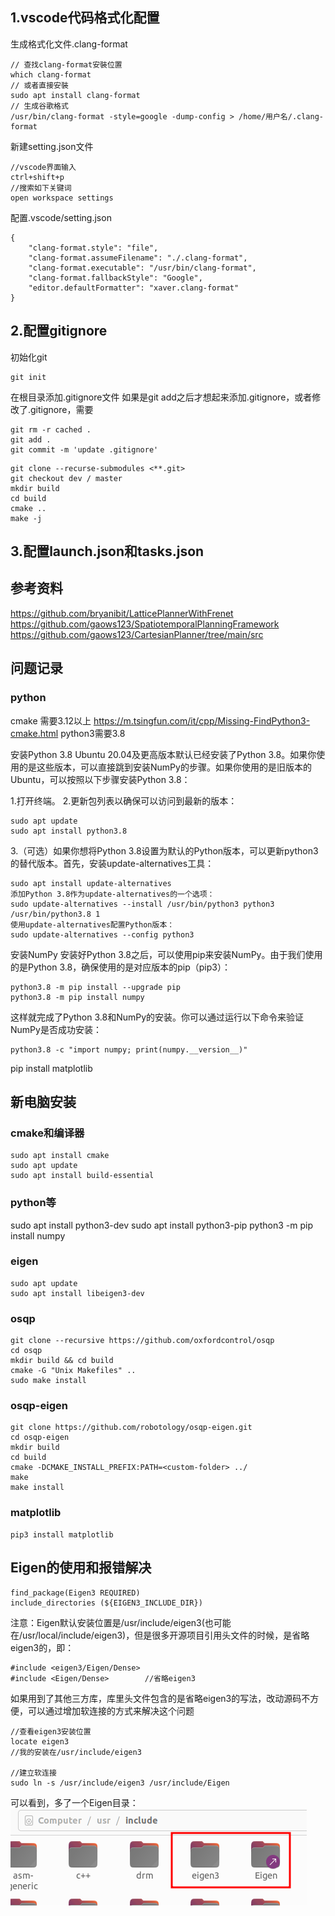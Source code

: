 ## 1.vscode代码格式化配置
生成格式化文件.clang-format
```
// 查找clang-format安裝位置
which clang-format
// 或者直接安裝
sudo apt install clang-format
// 生成谷歌格式
/usr/bin/clang-format -style=google -dump-config > /home/用户名/.clang-format
```

新建setting.json文件
```
//vscode界面输入
ctrl+shift+p
//搜索如下关键词
open workspace settings
```
配置.vscode/setting.json
```
{
    "clang-format.style": "file",
    "clang-format.assumeFilename": "./.clang-format",
    "clang-format.executable": "/usr/bin/clang-format",
    "clang-format.fallbackStyle": "Google",
    "editor.defaultFormatter": "xaver.clang-format"
}
```
## 2.配置gitignore
初始化git
```
git init
```
在根目录添加.gitignore文件
如果是git add之后才想起来添加.gitignore，或者修改了.gitignore，需要
```
git rm -r cached .
git add .
git commit -m 'update .gitignore'
```

```
git clone --recurse-submodules <**.git>
git checkout dev / master
mkdir build
cd build
cmake ..
make -j
```

## 3.配置launch.json和tasks.json

## 参考资料
https://github.com/bryanibit/LatticePlannerWithFrenet
https://github.com/gaows123/SpatiotemporalPlanningFramework
https://github.com/gaows123/CartesianPlanner/tree/main/src

## 问题记录
### python
cmake 需要3.12以上
https://m.tsingfun.com/it/cpp/Missing-FindPython3-cmake.html
python3需要3.8

安装Python 3.8
Ubuntu 20.04及更高版本默认已经安装了Python 3.8。如果你使用的是这些版本，可以直接跳到安装NumPy的步骤。如果你使用的是旧版本的Ubuntu，可以按照以下步骤安装Python 3.8：

1.打开终端。
2.更新包列表以确保可以访问到最新的版本：
```
sudo apt update
sudo apt install python3.8
```
3.（可选）如果你想将Python 3.8设置为默认的Python版本，可以更新python3的替代版本。首先，安装update-alternatives工具：
```
sudo apt install update-alternatives
添加Python 3.8作为update-alternatives的一个选项：
sudo update-alternatives --install /usr/bin/python3 python3 /usr/bin/python3.8 1
使用update-alternatives配置Python版本：
sudo update-alternatives --config python3

```
安装NumPy
安装好Python 3.8之后，可以使用pip来安装NumPy。由于我们使用的是Python 3.8，确保使用的是对应版本的pip（pip3）：
```
python3.8 -m pip install --upgrade pip
python3.8 -m pip install numpy
```
这样就完成了Python 3.8和NumPy的安装。你可以通过运行以下命令来验证NumPy是否成功安装：
```
python3.8 -c "import numpy; print(numpy.__version__)"
```

pip install matplotlib


## 新电脑安装
### cmake和编译器
```
sudo apt install cmake
sudo apt update
sudo apt install build-essential
```

### python等
sudo apt install python3-dev
sudo apt install python3-pip
python3 -m pip install numpy

### eigen
```
sudo apt update
sudo apt install libeigen3-dev
```


### osqp
```
git clone --recursive https://github.com/oxfordcontrol/osqp
cd osqp
mkdir build && cd build
cmake -G "Unix Makefiles" ..
sudo make install
```

### osqp-eigen
```
git clone https://github.com/robotology/osqp-eigen.git
cd osqp-eigen
mkdir build
cd build
cmake -DCMAKE_INSTALL_PREFIX:PATH=<custom-folder> ../
make
make install
```

### matplotlib
```
pip3 install matplotlib
```

## Eigen的使用和报错解决

```
find_package(Eigen3 REQUIRED)
include_directories (${EIGEN3_INCLUDE_DIR})
```

注意：Eigen默认安装位置是/usr/include/eigen3(也可能在/usr/local/include/eigen3)，但是很多开源项目引用头文件的时候，是省略eigen3的，即：
```
#include <eigen3/Eigen/Dense> 
#include <Eigen/Dense>        //省略eigen3
```

如果用到了其他三方库，库里头文件包含的是省略eigen3的写法，改动源码不方便，可以通过增加软连接的方式来解决这个问题

```
//查看eigen3安装位置
locate eigen3
//我的安装在/usr/include/eigen3

//建立软连接
sudo ln -s /usr/include/eigen3 /usr/include/Eigen
```
可以看到，多了一个Eigen目录：
![alt text](pic/eigen位置.png)